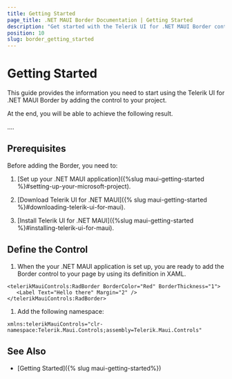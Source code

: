 ```yaml
---
title: Getting Started
page_title: .NET MAUI Border Documentation | Getting Started
description: "Get started with the Telerik UI for .NET MAUI Border control and learn how to add the control to your .NET MAUI application."
position: 10
slug: border_getting_started
---
```


# Getting Started

This guide provides the information you need to start using the Telerik UI for .NET MAUI Border by adding the control to your project.

At the end, you will be able to achieve the following result.

....

## Prerequisites

Before adding the Border, you need to:

1. [Set up your .NET MAUI application]({%slug maui-getting-started %}#setting-up-your-microsoft-project).

1. [Download Telerik UI for .NET MAUI]({% slug maui-getting-started %}#downloading-telerik-ui-for-maui).

1. [Install Telerik UI for .NET MAUI]({%slug maui-getting-started %}#installing-telerik-ui-for-maui).

## Define the Control

1. When the your .NET MAUI application is set up, you are ready to add the Border control to your page by using its definition in XAML.

 ```XAML
<telerikMauiControls:RadBorder BorderColor="Red" BorderThickness="1">
    <Label Text="Hello there" Margin="2" />
</telerikMauiControls:RadBorder>
 ```

1. Add the following namespace:

 ```XAML
xmlns:telerikMauiControls="clr-namespace:Telerik.Maui.Controls;assembly=Telerik.Maui.Controls"
 ```

## See Also

- [Getting Started]({% slug maui-getting-started%})
